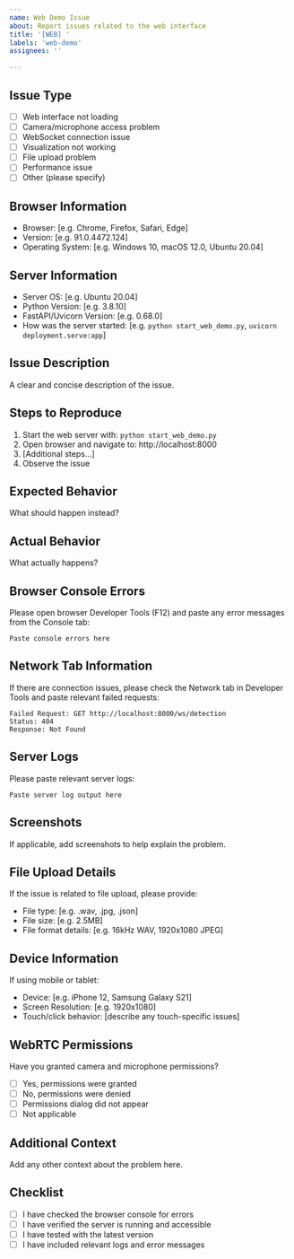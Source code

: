 ```yaml
---
name: Web Demo Issue
about: Report issues related to the web interface
title: '[WEB] '
labels: 'web-demo'
assignees: ''

---
```


## Issue Type
- [ ] Web interface not loading
- [ ] Camera/microphone access problem
- [ ] WebSocket connection issue
- [ ] Visualization not working
- [ ] File upload problem
- [ ] Performance issue
- [ ] Other (please specify)

## Browser Information
- Browser: [e.g. Chrome, Firefox, Safari, Edge]
- Version: [e.g. 91.0.4472.124]
- Operating System: [e.g. Windows 10, macOS 12.0, Ubuntu 20.04]

## Server Information
- Server OS: [e.g. Ubuntu 20.04]
- Python Version: [e.g. 3.8.10]
- FastAPI/Uvicorn Version: [e.g. 0.68.0]
- How was the server started: [e.g. `python start_web_demo.py`, `uvicorn deployment.serve:app`]

## Issue Description
A clear and concise description of the issue.

## Steps to Reproduce
1. Start the web server with: `python start_web_demo.py`
2. Open browser and navigate to: http://localhost:8000
3. [Additional steps...]
4. Observe the issue

## Expected Behavior
What should happen instead?

## Actual Behavior
What actually happens?

## Browser Console Errors
Please open browser Developer Tools (F12) and paste any error messages from the Console tab:

```
Paste console errors here
```

## Network Tab Information
If there are connection issues, please check the Network tab in Developer Tools and paste relevant failed requests:

```
Failed Request: GET http://localhost:8000/ws/detection
Status: 404
Response: Not Found
```

## Server Logs
Please paste relevant server logs:

```
Paste server log output here
```

## Screenshots
If applicable, add screenshots to help explain the problem.

## File Upload Details
If the issue is related to file upload, please provide:

- File type: [e.g. .wav, .jpg, .json]
- File size: [e.g. 2.5MB]
- File format details: [e.g. 16kHz WAV, 1920x1080 JPEG]

## Device Information
If using mobile or tablet:
- Device: [e.g. iPhone 12, Samsung Galaxy S21]
- Screen Resolution: [e.g. 1920x1080]
- Touch/click behavior: [describe any touch-specific issues]

## WebRTC Permissions
Have you granted camera and microphone permissions?
- [ ] Yes, permissions were granted
- [ ] No, permissions were denied
- [ ] Permissions dialog did not appear
- [ ] Not applicable

## Additional Context
Add any other context about the problem here.

## Checklist
- [ ] I have checked the browser console for errors
- [ ] I have verified the server is running and accessible
- [ ] I have tested with the latest version
- [ ] I have included relevant logs and error messages